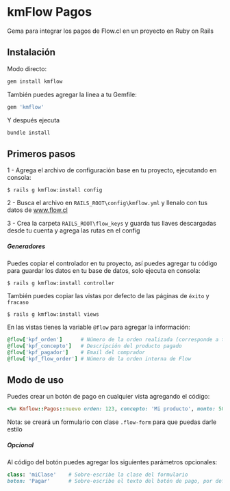 # kmFlow Pagos
Gema para integrar los pagos de Flow.cl en un proyecto en Ruby on Rails

## Instalación
Modo directo:
```ruby
gem install kmflow
```
También puedes agregar la linea a tu Gemfile:

```ruby
gem 'kmflow'
```
Y después ejecuta
```ruby
bundle install
```

## Primeros pasos
1 - Agrega el archivo de configuración base en tu proyecto, ejecutando en consola:

    $ rails g kmflow:install config

2 - Busca el archivo en `RAILS_ROOT\config\kmflow.yml` y llenalo con tus datos de www.flow.cl

3 - Crea la carpeta `RAILS_ROOT\flow_keys` y guarda tus llaves descargadas desde tu cuenta y agrega las rutas en el config

##### Generadores
Puedes copiar el controlador en tu proyecto, así puedes agregar tu código para guardar los datos en tu base de datos, solo ejecuta en consola:

    $ rails g kmflow:install controller

También puedes copiar las vistas por defecto de las páginas de `éxito` y `fracaso`

    $ rails g kmflow:install views
    
En las vistas tienes la variable `@flow` para agregar la información:

```ruby
@flow['kpf_orden']      # Número de la orden realizada (corresponde a tu ID)
@flow['kpf_concepto']   # Descripción del producto pagado
@flow['kpf_pagador']    # Email del comprador
@flow['kpf_flow_order'] # Número de la orden interna de Flow
```


## Modo de uso
Puedes crear un botón de pago en cualquier vista agregando el código:

```ruby
<%= Kmflow::Pagos::nuevo orden: 123, concepto: 'Mi producto', monto: 5000, email: 'comprador@mail.cl' %>
```
Nota: se creará un formulario con clase `.flow-form` para que puedas darle estilo
##### Opcional
Al código del botón puedes agregar los siguientes parámetros opcionales:
```ruby
class: 'miClase'    # Sobre-escribe la clase del formulario
boton: 'Pagar'      # Sobre-escribe el texto del botón de pago, por defecto muestra 'Pagar con Webpay/Servipag/Flow'
```
